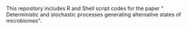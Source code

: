 This repository includes R and Shell script codes for the paper " Deterministic and stochastic processes generating alternative states of microbiomes".

